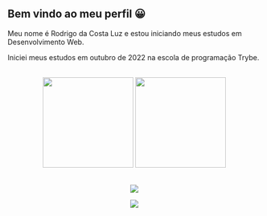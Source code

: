 ## Bem vindo ao meu perfil 😀

Meu nome é Rodrigo da Costa Luz e estou iniciando meus estudos em Desenvolvimento Web.

Iniciei meus estudos em outubro de 2022 na escola de programação Trybe. 

<br>

<!-- GITHUB STATUS -->
<div align="center">
  <img height="180em" src="https://github-readme-stats.vercel.app/api?username=RodrigoDaCostaLuz&show_icons=true&theme=onedark&include_all_commits=true&count_private=true"/>
  <img height="180em" src="https://github-readme-stats.vercel.app/api/top-langs/?username=RodrigoDaCostaLuz&layout=compact&langs_count=10&theme=onedark"/>

  <!-- TEMAS: dark, radical, merko, gruvbox, tokyonight, onedark, cobalt, synthwave, highcontrast, dracula -->
</div>

<br>

<!-- REDES SOCIAIS -->
<div align="center">

  <a href="https://www.linkedin.com/in/rodrigodacostaluz/" target="_blank"><img src="https://img.shields.io/badge/-LinkedIn-%230077B5?style=for-the-badge&logo=linkedin&logoColor=white" target="_blank"></a>  
  
  ![](https://visitor-badge.glitch.me/badge?page_id=RodrigoDaCostaLuz)
</div>